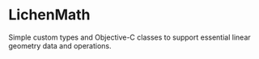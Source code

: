LichenMath
==========

Simple custom types and Objective-C classes to support essential linear geometry data and operations.
